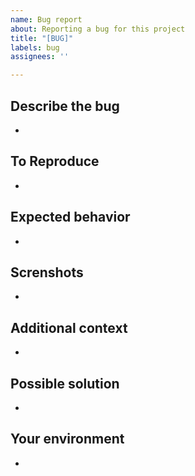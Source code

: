 ```yaml
---
name: Bug report
about: Reporting a bug for this project
title: "[BUG]"
labels: bug
assignees: ''

---
```


## Describe the bug
- 

## To Reproduce
-

## Expected behavior
- 

## Screnshots
-

## Additional context
- 

## Possible solution
- 

## Your environment
- 
